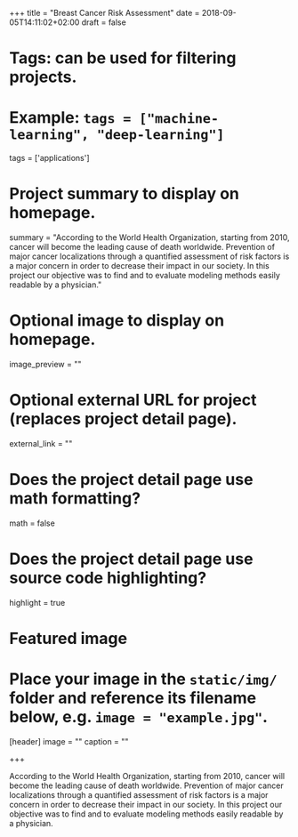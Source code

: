 +++
title = "Breast Cancer Risk Assessment"
date = 2018-09-05T14:11:02+02:00
draft = false

# Tags: can be used for filtering projects.
# Example: `tags = ["machine-learning", "deep-learning"]`
tags = ['applications']

# Project summary to display on homepage.
summary = "According to the World Health Organization, starting from 2010, cancer will become the leading cause of death worldwide. Prevention of major cancer localizations through a quantified assessment of risk factors is a major concern in order to decrease their impact in our society. In this project our objective was to find and to evaluate modeling methods easily readable by a physician."

# Optional image to display on homepage.
image_preview = ""

# Optional external URL for project (replaces project detail page).
external_link = ""

# Does the project detail page use math formatting?
math = false

# Does the project detail page use source code highlighting?
highlight = true

# Featured image
# Place your image in the `static/img/` folder and reference its filename below, e.g. `image = "example.jpg"`.
[header]
image = ""
caption = ""

+++

According to the World Health Organization, starting from 2010, cancer will become the leading cause of death worldwide. Prevention of major cancer localizations through a quantified assessment of risk factors is a major concern in order to decrease their impact in our society. In this project our objective was to find and to evaluate modeling methods easily readable by a physician.
